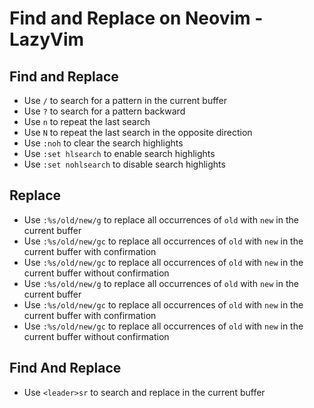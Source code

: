 # Find and Replace on Neovim - LazyVim

## Find and Replace

- Use `/` to search for a pattern in the current buffer
- Use `?` to search for a pattern backward
- Use `n` to repeat the last search
- Use `N` to repeat the last search in the opposite direction
- Use `:noh` to clear the search highlights
- Use `:set hlsearch` to enable search highlights
- Use `:set nohlsearch` to disable search highlights

## Replace

- Use `:%s/old/new/g` to replace all occurrences of `old` with `new` in the current buffer
- Use `:%s/old/new/gc` to replace all occurrences of `old` with `new` in the current buffer with confirmation
- Use `:%s/old/new/gc` to replace all occurrences of `old` with `new` in the current buffer without confirmation
- Use `:%s/old/new/g` to replace all occurrences of `old` with `new` in the current buffer
- Use `:%s/old/new/gc` to replace all occurrences of `old` with `new` in the current buffer with confirmation
- Use `:%s/old/new/gc` to replace all occurrences of `old` with `new` in the current buffer without confirmation

## Find And Replace

- Use `<leader>sr` to search and replace in the current buffer
